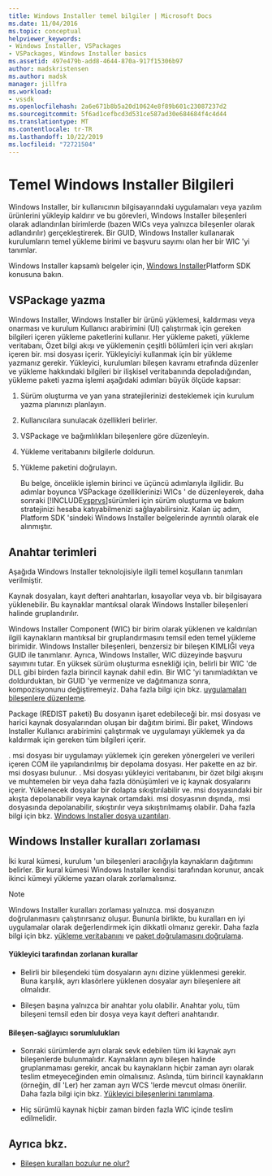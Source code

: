 ```yaml
---
title: Windows Installer temel bilgiler | Microsoft Docs
ms.date: 11/04/2016
ms.topic: conceptual
helpviewer_keywords:
- Windows Installer, VSPackages
- VSPackages, Windows Installer basics
ms.assetid: 497e479b-add8-4644-870a-917f15306b97
author: madskristensen
ms.author: madsk
manager: jillfra
ms.workload:
- vssdk
ms.openlocfilehash: 2a6e671b8b5a20d10624e8f89b601c23087237d2
ms.sourcegitcommit: 5f6ad1cefbcd3d531ce587ad30e684684f4c4d44
ms.translationtype: MT
ms.contentlocale: tr-TR
ms.lasthandoff: 10/22/2019
ms.locfileid: "72721504"
---
```

# <a name="windows-installer-basics"></a>Temel Windows Installer Bilgileri
Windows Installer, bir kullanıcının bilgisayarındaki uygulamaları veya yazılım ürünlerini yükleyip kaldırır ve bu görevleri, Windows Installer bileşenleri olarak adlandırılan birimlerde (bazen WICs veya yalnızca bileşenler olarak adlandırılır) gerçekleştirerek. Bir GUID, Windows Installer kullanarak kurulumların temel yükleme birimi ve başvuru sayımı olan her bir WIC 'yi tanımlar.

 Windows Installer kapsamlı belgeler için, [Windows Installer](/previous-versions/2kt85ked(v=vs.120))Platform SDK konusuna bakın.

## <a name="authoring-a-vspackage"></a>VSPackage yazma
 Windows Installer, Windows Installer bir ürünü yüklemesi, kaldırması veya onarması ve kurulum Kullanıcı arabirimini (UI) çalıştırmak için gereken bilgileri içeren yükleme paketlerini kullanır. Her yükleme paketi, yükleme veritabanı, Özet bilgi akışı ve yüklemenin çeşitli bölümleri için veri akışları içeren bir. msi dosyası içerir. Yükleyiciyi kullanmak için bir yükleme yazmanız gerekir. Yükleyici, kurulumları bileşen kavramı etrafında düzenler ve yükleme hakkındaki bilgileri bir ilişkisel veritabanında depoladığından, yükleme paketi yazma işlemi aşağıdaki adımları büyük ölçüde kapsar:

1. Sürüm oluşturma ve yan yana stratejilerinizi desteklemek için kurulum yazma planınızı planlayın.

2. Kullanıcılara sunulacak özellikleri belirler.

3. VSPackage ve bağımlılıkları bileşenlere göre düzenleyin.

4. Yükleme veritabanını bilgilerle doldurun.

5. Yükleme paketini doğrulayın.

   Bu belge, öncelikle işlemin birinci ve üçüncü adımlarıyla ilgilidir. Bu adımlar boyunca VSPackage özelliklerinizi WICs ' de düzenleyerek, daha sonraki [!INCLUDE[vsprvs](../../code-quality/includes/vsprvs_md.md)]sürümleri için sürüm oluşturma ve bakım stratejinizi hesaba katıyabilmenizi sağlayabilirsiniz. Kalan üç adım, Platform SDK 'sindeki Windows Installer belgelerinde ayrıntılı olarak ele alınmıştır.

## <a name="key-terms"></a>Anahtar terimleri
 Aşağıda Windows Installer teknolojisiyle ilgili temel koşulların tanımları verilmiştir.

 Kaynak dosyaları, kayıt defteri anahtarları, kısayollar veya vb. bir bilgisayara yüklenebilir. Bu kaynaklar mantıksal olarak Windows Installer bileşenleri halinde gruplandırılır.

 Windows Installer Component (WIC) bir birim olarak yüklenen ve kaldırılan ilgili kaynakların mantıksal bir gruplandırmasını temsil eden temel yükleme birimidir. Windows Installer bileşenleri, benzersiz bir bileşen KIMLIĞI veya GUID ile tanımlanır. Ayrıca, Windows Installer, WIC düzeyinde başvuru sayımını tutar. En yüksek sürüm oluşturma esnekliği için, belirli bir WIC 'de DLL gibi birden fazla birincil kaynak dahil edin. Bir WIC 'yi tanımladıktan ve doldurduktan, bir GUID 'ye vermenize ve dağıtmanıza sonra, kompozisyonunu değiştiremeyiz. Daha fazla bilgi için bkz. [uygulamaları bileşenlere düzenleme](/windows/desktop/Msi/organizing-applications-into-components).

 Package (REDIST paketi) Bu dosyanın işaret edebileceği bir. msi dosyası ve harici kaynak dosyalarından oluşan bir dağıtım birimi. Bir paket, Windows Installer Kullanıcı arabirimini çalıştırmak ve uygulamayı yüklemek ya da kaldırmak için gereken tüm bilgileri içerir.

 . msi dosyası bir uygulamayı yüklemek için gereken yönergeleri ve verileri içeren COM ile yapılandırılmış bir depolama dosyası. Her pakette en az bir. msi dosyası bulunur. . Msi dosyası yükleyici veritabanını, bir özet bilgi akışını ve muhtemelen bir veya daha fazla dönüşümleri ve iç kaynak dosyalarını içerir. Yüklenecek dosyalar bir dolapta sıkıştırılabilir ve. msi dosyasındaki bir akışta depolanabilir veya kaynak ortamdaki. msi dosyasının dışında,. msi dosyasında depolanabilir, sıkıştırılır veya sıkıştırılmamış olabilir. Daha fazla bilgi için bkz. [Windows Installer dosya uzantıları](/windows/desktop/Msi/windows-installer-file-extensions).

## <a name="windows-installer-rules-enforcement"></a>Windows Installer kuralları zorlaması
 İki kural kümesi, kurulum 'un bileşenleri aracılığıyla kaynakların dağıtımını belirler. Bir kural kümesi Windows Installer kendisi tarafından korunur, ancak ikinci kümeyi yükleme yazarı olarak zorlamalısınız.

> [!NOTE]
> Windows Installer kuralları zorlaması yalnızca. msi dosyanızın doğrulanmasını çalıştırırsanız oluşur. Bununla birlikte, bu kuralları en iyi uygulamalar olarak değerlendirmek için dikkatli olmanız gerekir. Daha fazla bilgi için bkz. [yükleme veritabanını](/windows/desktop/Msi/validating-an-installation-database) ve [paket doğrulamasını doğrulama](/windows/desktop/Msi/package-validation).

#### <a name="installer-enforced-rules"></a>Yükleyici tarafından zorlanan kurallar

- Belirli bir bileşendeki tüm dosyaların aynı dizine yüklenmesi gerekir. Buna karşılık, ayrı klasörlere yüklenen dosyalar ayrı bileşenlere ait olmalıdır.

- Bileşen başına yalnızca bir anahtar yolu olabilir. Anahtar yolu, tüm bileşeni temsil eden bir dosya veya kayıt defteri anahtarıdır.

#### <a name="component-provider-responsibilities"></a>Bileşen-sağlayıcı sorumlulukları

- Sonraki sürümlerde ayrı olarak sevk edebilen tüm iki kaynak ayrı bileşenlerde bulunmalıdır. Kaynakların aynı bileşen halinde gruplanmaması gerekir, ancak bu kaynakların hiçbir zaman ayrı olarak teslim etmeyeceğinden emin olmalısınız. Aslında, tüm birincil kaynakların (örneğin, dll 'Ler) her zaman ayrı WCS 'lerde mevcut olması önerilir. Daha fazla bilgi için bkz. [Yükleyici bileşenlerini tanımlama](/windows/desktop/Msi/defining-installer-components).

- Hiç sürümlü kaynak hiçbir zaman birden fazla WIC içinde teslim edilmelidir.

## <a name="see-also"></a>Ayrıca bkz.
- [Bileşen kuralları bozulur ne olur?](/windows/desktop/Msi/what-happens-if-the-component-rules-are-broken)